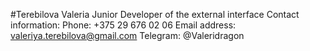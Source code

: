 #Terebilova Valeria
Junior Developer of the external interface
Contact information:
Phone: +375 29 676 02 06
Email address: valeriya.terebilova@gmail.com
Telegram: @Valeridragon
